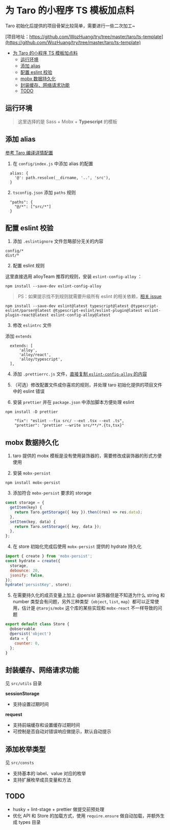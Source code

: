 # 为 Taro 的小程序 TS 模板加点料

Taro 初始化后提供的项目骨架比较简单，需要进行一些二次加工~

[项目地址：https://github.com/WozHuang/try/tree/master/taro/ts-template](https://github.com/WozHuang/try/tree/master/taro/ts-template)

- [为 Taro 的小程序 TS 模板加点料](#为-taro-的小程序-ts-模板加点料)
  - [运行环境](#运行环境)
  - [添加 alias](#添加-alias)
  - [配置 eslint 校验](#配置-eslint-校验)
  - [mobx 数据持久化](#mobx-数据持久化)
  - [封装缓存、网络请求功能](#封装缓存网络请求功能)
  - [TODO](#todo)

## 运行环境

> 这里选择的是 Sass + Mobx + **Typescript** 的模板

## 添加 alias

[参考 Taro 编译详情配置](https://nervjs.github.io/taro/docs/config-detail.html#alias)

1. 在 `config/index.js` 中添加 alias 的配置

```
  alias: {
    '@': path.resolve(__dirname, '..', 'src'),
  }
```

2. `tsconfig.json` 添加 `paths` 规则

```
  "paths": {
    "@/*": ["src/*"]
  }
```

## 配置 eslint 校验

1. 添加 `.eslintignore` 文件忽略部分无关的内容

```
config/*
dist/*
```

2. 配置 eslint 规则

这里直接选用 alloyTeam 推荐的规则，安装 `eslint-config-alloy` ：

```
npm install --save-dev eslint-config-alloy
```

> PS：如果提示找不到规则就需要升级所有 eslint 的相关依赖，[相关 issue](https://github.com/AlloyTeam/eslint-config-alloy/issues/128)

```
npm install --save-dev eslint@latest typescript@latest @typescript-eslint/parser@latest @typescript-eslint/eslint-plugin@latest eslint-plugin-react@latest eslint-config-alloy@latest
```

3. 修改 `eslintrc` 文件

添加 `extends`

```
  extends: [
      'alloy',
      'alloy/react',
      'alloy/typescript',
  ],
```

4. 添加 `.prettierrc.js` 文件，[直接复制 `eslint-config-alloy` 的内容](https://github.com/AlloyTeam/eslint-config-alloy/blob/master/.prettierrc.js)

5. （可选）修改配置文件成你喜欢的规则，并处理 taro 初始化提供的项目文件中的 eslint 错误

6. 安装 `prettier` 并在 `package.json` 中添加脚本方便处理 eslint

```shell
npm install -D prettier
```

```
    "fix": "eslint --fix src/ --ext .tsx --ext .ts",
    "prettier": "prettier --write src/**/*.{ts,tsx}"
```

## mobx 数据持久化

1. taro 提供的 mobx 模板是没有使用装饰器的，需要修改成装饰器的形式方便使用

2. 安装 `mobx-persist`

```
npm install mobx-persist
```

3. 添加符合 `mobx-persist` 要求的 storage

```js
const storage = {
  getItem(key) {
    return Taro.getStorage({ key }).then((res) => res.data);
  },
  setItem(key, data) {
    return Taro.setStorage({ key, data });
  },
};
```

4. 在 store 初始化完成后使用 `mobx-persist` 提供的 hydrate 持久化

```js
import { create } from 'mobx-persist';
const hydrate = create({
  storage,
  debounce: 20,
  jsonify: false,
});
hydrate('persistKey', store);
```

5. 在需要持久化的成员变量上加上 @persist 装饰器但是不知道为什么 string 和 number 类型会有问题，另外三种类型（`object`, `list`, `map`）都可以正常使用，估计是 `@tarojs/mobx` 这个库的某些实现和 `mobx-react` 不一样导致的问题

```js
export default class Store {
  @observable
  @persist('object')
  data = {
    counter: 0,
  };
}
```

## 封装缓存、网络请求功能

见 `src/utils` 目录

**sessionStorage**

- 支持设置过期时间

**request**

- 支持前端缓存和设置缓存过期时间
- 可控制是否自动对错误响应做提示，默认自动提示

## 添加枚举类型

见 `src/consts`

- 支持基本的 label、value 对应的枚举
- 支持扩展枚举成员变量和方法

## TODO

- husky + lint-stage + prettier 做提交前预处理
- 优化 API 和 Store 的加载方式，使用 `require.ensure` 做自动加载，并额外生成 types 目录
